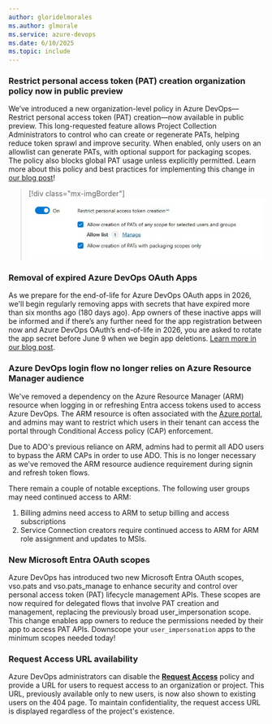 ```yaml
---
author: gloridelmorales
ms.author: glmorale
ms.service: azure-devops
ms.date: 6/10/2025
ms.topic: include
---
```


### Restrict personal access token (PAT) creation organization policy now in public preview

We’ve introduced a new organization-level policy in Azure DevOps—Restrict personal access token (PAT) creation—now available in public preview. This long-requested feature allows Project Collection Administrators to control who can create or regenerate PATs, helping reduce token sprawl and improve security. When enabled, only users on an allowlist can generate PATs, with optional support for packaging scopes. The policy also blocks global PAT usage unless explicitly permitted. Learn more about this policy and best practices for implementing this change in [our blog post](https://devblogs.microsoft.com/devops/restricting-pat-creation-in-azure-devops-is-now-in-preview/)!

> [!div class="mx-imgBorder"]
> [![Screenshot of Restrict personal access token creation.](../../media/257-general-01.png "Screenshot of Restrict personal access token creation.")](../../media/257-general-01.png#lightbox)

### Removal of expired Azure DevOps OAuth Apps

As we prepare for the end-of-life for Azure DevOps OAuth apps in 2026, we'll begin regularly removing apps with secrets that have expired more than six months ago (180 days ago). App owners of these inactive apps will be informed and if there’s any further need for the app registration between now and Azure DevOps OAuth’s end-of-life in 2026, you are asked to rotate the app secret before June 9 when we begin app deletions. [Learn more in our blog post](https://devblogs.microsoft.com/devops/spring-cleaning-cta-for-azure-devops-oauth-apps-with-expired-or-long-living-secrets/).

### Azure DevOps login flow no longer relies on Azure Resource Manager audience

We've removed a dependency on the Azure Resource Manager (ARM) resource when logging in or refreshing Entra access tokens used to access Azure DevOps. The ARM resource is often associated with the [Azure portal](https://portal.azure.com), and admins may want to restrict which users in their tenant can access the portal through Conditional Access policy (CAP) enforcement.

Due to ADO's previous reliance on ARM, admins had to permit all ADO users to bypass the ARM CAPs in order to use ADO. This is no longer necessary as we've removed the ARM resource audience requirement during signin and refresh token flows. 

There remain a couple of notable exceptions. The following ​user groups may need continued access to ARM:
1. Billing admins need access to ARM to setup billing and access subscriptions
2. Service Connection creators require continued access to ARM for ARM role assignment and updates to MSIs.

### New Microsoft Entra OAuth scopes
Azure DevOps has introduced two new Microsoft Entra OAuth scopes, vso.pats and vso.pats_manage to enhance security and control over personal access token (PAT) lifecycle management APIs. These scopes are now required for delegated flows that involve PAT creation and management, replacing the previously broad user_impersonation scope. This change enables app owners to reduce the permissions needed by their app to access PAT APIs. Downscope your `user_impersonation` apps to the minimum scopes needed today!

### Request Access URL availability

Azure DevOps administrators can disable the [**Request Access**](/azure/devops/organizations/accounts/disable-request-access-policy?view=azure-devops) policy and provide a URL for users to request access to an organization or project. This URL, previously available only to new users, is now also shown to existing users on the 404 page. To maintain confidentiality, the request access URL is displayed regardless of the project's existence.